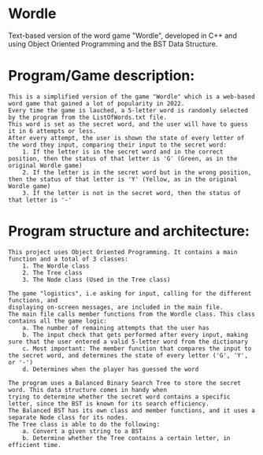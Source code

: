 # Wordle
Text-based version of the word game "Wordle", developed in C++ and using Object Oriented Programming and the BST Data Structure.

# Program/Game description:
	This is a simplified version of the game "Wordle" which is a web-based word game that gained a lot of popularity in 2022.
	Every time the game is lauched, a 5-letter word is randomly selected by the program from the ListOfWords.txt file. 
	This word is set as the secret word, and the user will have to guess it in 6 attempts or less. 
	After every attempt, the user is shown the state of every letter of the word they input, comparing their input to the secret word: 
		1. If the letter is in the secret word and in the correct position, then the status of that letter is 'G' (Green, as in the original Wordle game)
		2. If the letter is in the secret word but in the wrong position, then the status of that letter is 'Y' (Yellow, as in the original Wordle game)
		3. If the letter is not in the secret word, then the status of that letter is '-'

# Program structure and architecture:
	This project uses Object Oriented Programming. It contains a main function and a total of 3 classes: 
		1. The Wordle class
		2. The Tree class
		3. The Node class (Used in the Tree class)
	
	The game "logistics", i.e asking for input, calling for the different functions, and 
	displaying on-screen messages, are included in the main file. 
	The main file calls member functions from the Wordle class. This class contains all the game logic: 
		a. The number of remaining attempts that the user has 
		b. The input check that gets performed after every input, making sure that the user entered a valid 5-letter word from the dictionary
		c. Most important: The member function that compares the input to the secret word, and determines the state of every letter ('G', 'Y', or '-')
		d. Determines when the player has guessed the word

	The program uses a Balanced Binary Search Tree to store the secret word. This data structure comes in handy when 
	trying to determine whether the secret word contains a specific letter, since the BST is known for its search efficiency.
	The Balanced BST has its own class and member functions, and it uses a separate Node class for its nodes.
	The Tree class is able to do the following:
		a. Convert a given string to a BST
		b. Determine whether the Tree contains a certain letter, in efficient time.
